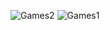 ![Games2](https://github.com/user-attachments/assets/e3e08b5f-1188-4d18-8738-78dcb1d05475)
![Games1](https://github.com/user-attachments/assets/57ceb249-5547-440d-be97-e2353ea89a79)
